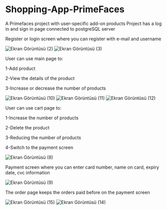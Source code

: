 # Shopping-App-PrimeFaces

A Primefaces project with user-specific add-on products
Project has a log in and sign in page connected to postgreSQL server

Register or login screen where you can register with e-mail and username

![Ekran Görüntüsü (2)](https://github.com/balkayunus7/Shopping-App-PrimeFaces/assets/98759759/95c99fd8-5466-48d6-9913-5d49ef25c0b6)
![Ekran Görüntüsü (3)](https://github.com/balkayunus7/Shopping-App-PrimeFaces/assets/98759759/ed07e017-97a8-4f5f-9940-4dcb4cefb3ac)

User can use main page to:

1-Add product

2-View the details of the product

3-Increase or decrease the number of products

![Ekran Görüntüsü (10)](https://github.com/balkayunus7/Shopping-App-PrimeFaces/assets/98759759/f9e26740-2d51-47fc-a63f-f98abdc944ef)
![Ekran Görüntüsü (11)](https://github.com/balkayunus7/Shopping-App-PrimeFaces/assets/98759759/4fc40bca-251d-449c-821a-b088a3e480bb)
![Ekran Görüntüsü (12)](https://github.com/balkayunus7/Shopping-App-PrimeFaces/assets/98759759/638f4235-8d56-4fde-a7cf-b78c363992af)


User can use cart page to:

1-Increase the number of products

2-Delete the product

3-Reducing the number of products

4-Switch to the payment screen

![Ekran Görüntüsü (8)](https://github.com/balkayunus7/Shopping-App-PrimeFaces/assets/98759759/e2d61897-431f-4f69-bfc0-7c60db4f172f)

Payment screen where you can enter card number, name on card, expiry date, cvc information

![Ekran Görüntüsü (9)](https://github.com/balkayunus7/Shopping-App-PrimeFaces/assets/98759759/a6389010-a70e-4dda-ab13-8141efb544f4)


The order page keeps the orders paid before on the payment screen

![Ekran Görüntüsü (15)](https://github.com/balkayunus7/Shopping-App-PrimeFaces/assets/98759759/4fda5f97-2fed-4000-a253-dc9ad4a75721)
![Ekran Görüntüsü (14)](https://github.com/balkayunus7/Shopping-App-PrimeFaces/assets/98759759/8752119c-3a4e-4ba7-bf15-a81d3ed9b451)




